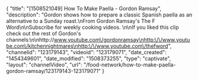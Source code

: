 {
    "title": "[1508521049] How To Make Paella - Gordon Ramsay",
    "description": "Gordon shows how to prepare a classic Spanish paella as an alternative to a Sunday roast.\nFrom Gordon Ramsay's The F Word\n\nSubscribe for weekly cooking videos. \n\nIf you liked this clip check out the rest of Gordon's channels:\n\nhttp:\/\/www.youtube.com\/gordonramsay\nhttp:\/\/www.youtube.com\/kitchennightmares\nhttp:\/\/www.youtube.com\/thefword",
    "channelid": "123179143",
    "videoid": "123179071",
    "date_created": "1454349601",
    "date_modified": "1508373255",
    "type": "captivate",
    "layout": "channelVideo",
    "url": "\/food-network\/how-to-make-paella-gordon-ramsay\/123179143-123179071"
}